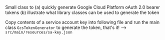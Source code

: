 Small class to (a) quickly generate Google Cloud Platform oAuth 2.0 bearer tokens (b) illustrate what library classes can be used to generate the token

Copy contents of a service account key into following file and run the main class `GcsTokenGenerator` to generate the token, that's it! —> `src/main/resources/sa-key.json`
